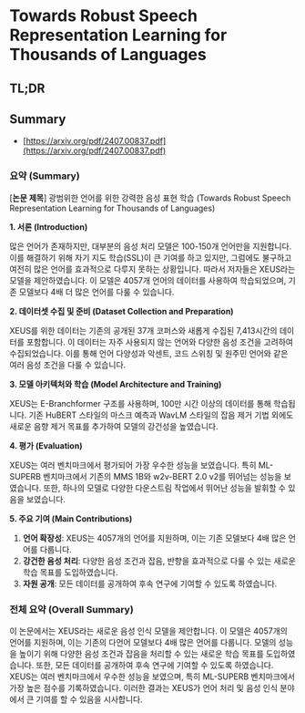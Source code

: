# Towards Robust Speech Representation Learning for Thousands of Languages
## TL;DR
## Summary
- [https://arxiv.org/pdf/2407.00837.pdf](https://arxiv.org/pdf/2407.00837.pdf)

### 요약 (Summary)

[**논문 제목**] 광범위한 언어를 위한 강력한 음성 표현 학습 (Towards Robust Speech Representation Learning for Thousands of Languages)

**1. 서론 (Introduction)**

많은 언어가 존재하지만, 대부분의 음성 처리 모델은 100-150개 언어만을 지원합니다. 이를 해결하기 위해 자기 지도 학습(SSL)이 큰 기여를 하고 있지만, 그럼에도 불구하고 여전히 많은 언어를 효과적으로 다루지 못하는 상황입니다. 따라서 저자들은 XEUS라는 모델을 제안하였습니다. 이 모델은 4057개 언어의 데이터를 사용하여 학습되었으며, 기존 모델보다 4배 더 많은 언어를 다룰 수 있습니다.

**2. 데이터셋 수집 및 준비 (Dataset Collection and Preparation)**

XEUS를 위한 데이터는 기존의 공개된 37개 코퍼스와 새롭게 수집된 7,413시간의 데이터를 포함합니다. 이 데이터는 자주 사용되지 않는 언어와 다양한 음성 조건을 고려하여 수집되었습니다. 이를 통해 언어 다양성과 악센트, 코드 스위칭 및 원주민 언어와 같은 여러 음성 조건을 다룰 수 있습니다.

**3. 모델 아키텍처와 학습 (Model Architecture and Training)**

XEUS는 E-Branchformer 구조를 사용하며, 100만 시간 이상의 데이터를 통해 학습됩니다. 기존 HuBERT 스타일의 마스크 예측과 WavLM 스타일의 잡음 제거 기법 외에도 새로운 음향 제거 목표를 추가하여 모델의 강건성을 높였습니다.

**4. 평가 (Evaluation)**

XEUS는 여러 벤치마크에서 평가되어 가장 우수한 성능을 보였습니다. 특히 ML-SUPERB 벤치마크에서 기존의 MMS 1B와 w2v-BERT 2.0 v2를 뛰어넘는 성능을 보였습니다. 또한, 하나의 모델로 다양한 다운스트림 작업에서 뛰어난 성능을 발휘할 수 있음을 보였습니다.

**5. 주요 기여 (Main Contributions)**

1. **언어 확장성**: XEUS는 4057개의 언어를 지원하며, 이는 기존 모델보다 4배 많은 언어를 다룹니다.
2. **강건한 음성 처리**: 다양한 음성 조건과 잡음, 반향을 효과적으로 다룰 수 있는 새로운 학습 목표를 도입하였습니다.
3. **자원 공개**: 모든 데이터를 공개하여 후속 연구에 기여할 수 있도록 하였습니다.

### 전체 요약 (Overall Summary)

이 논문에서는 XEUS라는 새로운 음성 인식 모델을 제안합니다. 이 모델은 4057개의 언어를 지원하며, 이는 기존의 다언어 모델보다 4배 많은 언어를 다룹니다. 모델의 성능을 높이기 위해 다양한 음성 조건과 잡음을 처리할 수 있는 새로운 학습 목표를 도입하였습니다. 또한, 모든 데이터를 공개하여 후속 연구에 기여할 수 있도록 하였습니다. XEUS는 여러 벤치마크에서 우수한 성능을 보였으며, 특히 ML-SUPERB 벤치마크에서 가장 높은 점수를 기록하였습니다. 이러한 결과는 XEUS가 언어 처리 및 음성 인식 분야에서 큰 기여를 할 수 있음을 시사합니다.